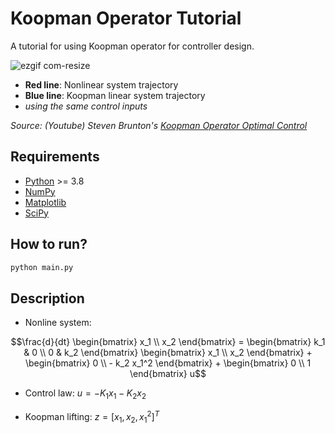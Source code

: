 # Koopman Operator Tutorial

A tutorial for using Koopman operator for controller design.

![ezgif com-resize](https://github.com/seong-hun/koopman-tutorial/assets/9782545/f93ec9b5-1c9b-415c-a07a-4c8552314fe0)

* **Red line**: Nonlinear system trajectory
* **Blue line**: Koopman linear system trajectory
* *using the same control inputs*

*Source: (Youtube) Steven Brunton's [Koopman Operator Optimal Control](https://www.youtube.com/watch?v=qOdwRel-1xA&t=69s)*

## Requirements

- [Python](https://www.python.org) >= 3.8
- [NumPy](https://numpy.org)
- [Matplotlib](https://matplotlib.org)
- [SciPy](https://scipy.org)

## How to run?

```bash
python main.py
```

## Description

* Nonline system:
```math
\frac{d}{dt} \begin{bmatrix} x_1 \\ x_2 \end{bmatrix} = \begin{bmatrix} k_1 & 0 \\ 0 & k_2 \end{bmatrix} \begin{bmatrix} x_1 \\ x_2 \end{bmatrix} + \begin{bmatrix} 0 \\ - k_2 x_1^2 \end{bmatrix} + \begin{bmatrix} 0 \\ 1 \end{bmatrix} u
```

* Control law: $u = - K_1 x_1 - K_2 x_2$

* Koopman lifting: $z = [x_1, x_2, x_1^2]^T$
